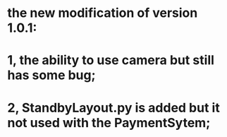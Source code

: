 # the new modification of version 1.0.1:
#   1, the ability to use camera but still has some bug;
#   2, StandbyLayout.py is added but it not used with the PaymentSytem;
